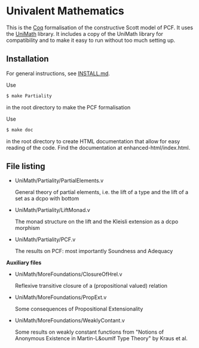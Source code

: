 Univalent Mathematics
=====================

This is the [Coq](https://coq.inria.fr/) formalisation of the constructive Scott model of PCF.
It uses the [UniMath](https://github.com/UniMath/UniMath) library.
It includes a copy of the UniMath library for compatibility and to make it easy to run without too much setting up.

Installation
------------

For general instructions, see 
[INSTALL.md](https://github.com/tomdjong/UniMath/blob/paper/INSTALL.md).

Use 
```bash
$ make Partiality
```
in the root directory to make the PCF formalisation

Use
```bash
$ make doc
```
in the root directory to create HTML documentation that allow for easy reading
of the code. Find the documentation at enhanced-html/index.html.

File listing
------------

- UniMath/Partiality/PartialElements.v

  General theory of partial elements, i.e. the lift of a type and the lift of a
  set as a dcpo with bottom 
- UniMath/Partiality/LiftMonad.v

  The monad structure on the lift and the Kleisli extension as a dcpo morphism
- UniMath/Partiality/PCF.v

  The results on PCF: most importantly Soundness and Adequacy

**Auxiliary files**
- UniMath/MoreFoundations/ClosureOfHrel.v

  Reflexive transitive closure of a (propositional valued) relation
- UniMath/MoreFoundations/PropExt.v

  Some consequences of Propositional Extensionality
- UniMath/MoreFoundations/WeaklyContant.v

  Some results on weakly constant functions from "Notions of Anonymous
  Existence in Martin-L&oumlf Type Theory" by Kraus et al.


